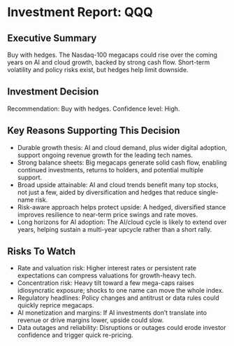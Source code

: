# Investment Report: QQQ
## Executive Summary
Buy with hedges. The Nasdaq-100 megacaps could rise over the coming years on AI and cloud growth, backed by strong cash flow. Short-term volatility and policy risks exist, but hedges help limit downside.
## Investment Decision
Recommendation: Buy with hedges. Confidence level: High.
## Key Reasons Supporting This Decision
- Durable growth thesis: AI and cloud demand, plus wider digital adoption, support ongoing revenue growth for the leading tech names.
- Strong balance sheets: Big megacaps generate solid cash flow, enabling continued investments, returns to holders, and potential multiple support.
- Broad upside attainable: AI and cloud trends benefit many top stocks, not just a few, aided by diversification and hedges that reduce single-name risk.
- Risk-aware approach helps protect upside: A hedged, diversified stance improves resilience to near-term price swings and rate moves.
- Long horizons for AI adoption: The AI/cloud cycle is likely to extend over years, helping sustain a multi-year upcycle rather than a short rally.
## Risks To Watch
- Rate and valuation risk: Higher interest rates or persistent rate expectations can compress valuations for growth-heavy tech.
- Concentration risk: Heavy tilt toward a few mega-caps raises idiosyncratic exposure; shocks to one name can move the whole index.
- Regulatory headlines: Policy changes and antitrust or data rules could quickly reprice megacaps.
- AI monetization and margins: If AI investments don’t translate into revenue or drive margins lower, upside could slow.
- Data outages and reliability: Disruptions or outages could erode investor confidence and trigger quick re-pricing.